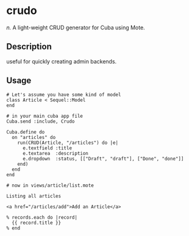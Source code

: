 # crudo

_n._ A light-weight CRUD generator for Cuba using Mote.

## Description

useful for quickly creating admin backends.

## Usage

    # Let's assume you have some kind of model
    class Article < Sequel::Model
    end

    # in your main cuba app file
    Cuba.send :include, Crudo

    Cuba.define do
      on "articles" do
        run(CRUD(Article, "/articles") do |e|
          e.textfield :title
          e.textarea  :description
          e.dropdown  :status, [["Draft", "draft"], ["Done", "done"]]
        end)
      end
    end
  
    # now in views/article/list.mote
  
    Listing all articles
  
    <a href="/articles/add">Add an Article</a>

    % records.each do |record|
      {{ record.title }}
    % end


